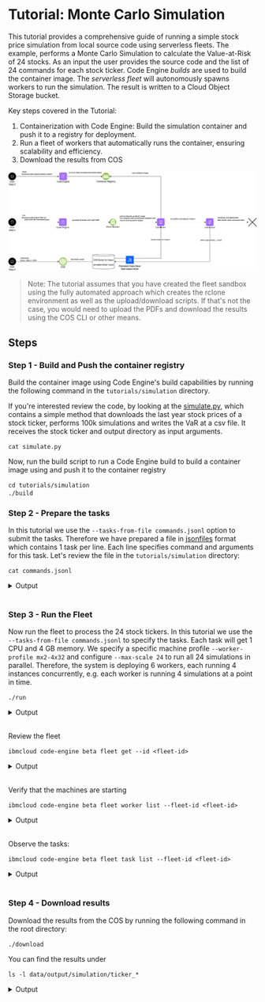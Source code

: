 # Tutorial: Monte Carlo Simulation

This tutorial provides a comprehensive guide of running a simple stock price simulation from local source code using serverless fleets. The example, performs a Monte Carlo Simulation to calculate the Value-at-Risk of 24 stocks. As an input the user provides the source code and the list of 24 commands for each stock ticker. Code Engine *builds* are used to build the container image. The *serverless fleet* will autonomously spawns workers to run the simulation. The result is written to a Cloud Object Storage bucket.

Key steps covered in the Tutorial:
1. Containerization with Code Engine: Build the simulation container and push it to a registry for deployment.
3. Run a fleet of workers that automatically runs the container, ensuring scalability and efficiency.
4. Download the results from COS


![](../../images/examples_simulation_flow.png)

> Note: The tutorial assumes that you have created the fleet sandbox using the fully automated approach which creates the rclone environment as well as the upload/download scripts. If that's not the case, you would need to upload the PDFs and download the results using the COS CLI or other means.

## Steps


### Step 1 - Build and Push the container registry

Build the container image using Code Engine's build capabilities by running the following command in the `tutorials/simulation` directory.

If you're interested review the code, by looking at the [simulate.py](./simulate.py), which contains a simple method that downloads the last year stock prices of a stock ticker, performs 100k simulations and writes the VaR at a csv file. It receives the stock ticker and output directory as input arguments. 
```
cat simulate.py
```

Now, run the build script to run a Code Engine build to build a container image using and push it to the container registry

```
cd tutorials/simulation
./build
```

### Step 2 - Prepare the tasks

In this tutorial we use the `--tasks-from-file commands.jsonl` option to submit the tasks. Therefore we have prepared a file in [jsonfiles](https://jsonlines.org/) format which contains 1 task per line. Each line specifies command and arguments for this task. Let's review the file in the `tutorials/simulation` directory:

```
cat commands.jsonl
```

<a name="Output"></a>
<details>
  <summary>Output</summary>

```
➜  simulation cat commands.jsonl
 { "cmds": ["python3"], "args": ["simulate.py", "AKAM", "/output"]}
 { "cmds": ["python3"], "args": ["simulate.py", "AA", "/output"]}
 { "cmds": ["python3"], "args": ["simulate.py", "MO", "/output"]}
 { "cmds": ["python3"], "args": ["simulate.py", "AMZN", "/output"]}
 { "cmds": ["python3"], "args": ["simulate.py", "AMGN", "/output"]}
 { "cmds": ["python3"], "args": ["simulate.py", "AAPL", "/output"]}
 { "cmds": ["python3"], "args": ["simulate.py", "T", "/output"]}
 { "cmds": ["python3"], "args": ["simulate.py", "BA", "/output"]}
 { "cmds": ["python3"], "args": ["simulate.py", "CAT", "/output"]}
 { "cmds": ["python3"], "args": ["simulate.py", "CVX", "/output"]}
 { "cmds": ["python3"], "args": ["simulate.py", "DIS", "/output"]}
 { "cmds": ["python3"], "args": ["simulate.py", "KO", "/output"]}
 { "cmds": ["python3"], "args": ["simulate.py", "DELL", "/output"]}
 { "cmds": ["python3"], "args": ["simulate.py", "F", "/output"]}
 { "cmds": ["python3"], "args": ["simulate.py", "INTC", "/output"]}
 { "cmds": ["python3"], "args": ["simulate.py", "IBM", "/output"]}
 { "cmds": ["python3"], "args": ["simulate.py", "MSFT", "/output"]}
 { "cmds": ["python3"], "args": ["simulate.py", "NFLX", "/output"]}
 { "cmds": ["python3"], "args": ["simulate.py", "NVDA", "/output"]}
 { "cmds": ["python3"], "args": ["simulate.py", "ORCL", "/output"]}
 { "cmds": ["python3"], "args": ["simulate.py", "QCOM", "/output"]}
 { "cmds": ["python3"], "args": ["simulate.py", "X", "/output"]}
 { "cmds": ["python3"], "args": ["simulate.py", "VZ", "/output"]}
 { "cmds": ["python3"], "args": ["simulate.py", "V", "/output"]}
```

</details>
<br/>


### Step 3 - Run the Fleet

Now run the fleet to process the 24 stock tickers. In this tutorial we use the `--tasks-from-file commands.jsonl` to specify the tasks. Each task will get 1 CPU and 4 GB memory. We specify a specific machine profile `--worker-profile mx2-4x32` and configure `--max-scale 24` to run all 24 simulations in parallel. Therefore, the system is deploying 6 workers, each running 4 instances concurrently, e.g. each worker is running 4 simulations at a point in time.
```
./run
```

<a name="Output"></a>
<details>
  <summary>Output</summary>

```
➜  simulation ./run
ibmcloud code-engine beta fleet create --name fleet-c042e88d-1
  --image private.br.icr.io/ce--fleet-simulation/simulation
  --registry-secret ce-auto-icr-private-br-sao
  --worker-profile mx2-4x32
  --tasks-from-local-file commands.jsonl
  --cpu 1
  --memory 8G
  --max-scale 24
  --mount-data-store /output=fleet-output-store:/simulation
Successfully created fleet with name 'fleet-c042e88d-1' and ID '630569df-c6c0-44dc-a376-e2f5d8d7aad8'
Run 'ibmcloud ce beta fleet get --id 630569df-c6c0-44dc-a376-e2f5d8d7aad8' to check the fleet status.
Run 'ibmcloud ce beta fleet worker list --fleet-id 630569df-c6c0-44dc-a376-e2f5d8d7aad8' to retrieve a list of provisioned workers.
Run 'ibmcloud ce beta fleet task list --fleet-id 630569df-c6c0-44dc-a376-e2f5d8d7aad8' to retrieve a list of tasks.
OK
```
</details>
<br/>

Review the fleet
```
ibmcloud code-engine beta fleet get --id <fleet-id>
```
<a name="Output"></a>
<details>
  <summary>Output</summary>

```
➜  simulation ibmcloud ce beta fleet get --id 630569df-c6c0-44dc-a376-e2f5d8d7aad8
Getting fleet '630569df-c6c0-44dc-a376-e2f5d8d7aad8'...
OK

Name:            fleet-c042e88d-1
ID:              630569df-c6c0-44dc-a376-e2f5d8d7aad8
Status:          pending
Created:         5s
Project region:  br-sao
Project name:    fleetlab-dev--ce-project

Tasks status:
  Failed:      0
  Canceled:    0
  Successful:  0
  Running:     0
  Pending:     24
  Total:       24

Code:
  Container image reference:  private.br.icr.io/ce--fleet-simulation/simulation
  Registry access secret:     ce-auto-icr-private-br-sao

Tasks specification:
  Task state store:           fleet-task-store
  Data store JSON reference:  fleet-task-store
  Data store object path:     /ce/2c76a9f0-507e-472b-84be-81efe50403f8/fleet-input/80d4f857-62f9-4292-9672-364109ae4aa6.jsonl

Resources and scaling:
  CPU per instance:          1
  Memory per instance:       8G
  Preferred worker profile:  mx2-4x32
  Max number of instances:   24
  Max retries per task:      3

Network placement:
  Subnet CRN 0:  crn:v1:bluemix:public:is:br-sao-1:a/327016f62a9544c18e7efdd4213297dd::subnet:02t7-61ad2d36-695c-41b2-8bd1-38ee926cb94a
```
</details>
<br/>



Verify that the machines are starting
```
ibmcloud code-engine beta fleet worker list --fleet-id <fleet-id>
```
<a name="Output"></a>
<details>
  <summary>Output</summary>

```
➜  ibmcloud ce beta fleet worker list --fleet-id 709f5fee-59ca-41b3-b518-9e5f665e4d78
Listing serverless fleet workers...
OK

Name                                          ID                                    Status        Profile   IP           Zone      Version
fleet-709f5fee-59ca-41b3-b518-9e5f665e4d78-0  885a775f-9918-4da5-b9ee-40bb3dc3f02e  initializing  mx2-4x32  10.250.0.24  br-sao-1  v0.0.78
fleet-709f5fee-59ca-41b3-b518-9e5f665e4d78-1  554c2232-f7fe-4081-babc-c7490e90742a  initializing  mx2-4x32  10.250.0.23  br-sao-1  v0.0.78
fleet-709f5fee-59ca-41b3-b518-9e5f665e4d78-2  9b7f8195-10c1-43d5-854d-09043608f4d9  initializing  mx2-4x32  10.250.0.25  br-sao-1  v0.0.78
fleet-709f5fee-59ca-41b3-b518-9e5f665e4d78-3  033c0bbf-f601-4df5-a53e-76b9fe7ef255  initializing  mx2-4x32  10.250.0.22  br-sao-1  v0.0.78
fleet-709f5fee-59ca-41b3-b518-9e5f665e4d78-4  c21b4a8b-7468-415c-905e-7cafa8646222  initializing  mx2-4x32  10.250.0.21  br-sao-1  v0.0.78
fleet-709f5fee-59ca-41b3-b518-9e5f665e4d78-5  1113a857-9880-4193-9e6e-d62fc9c66a0f  initializing  mx2-4x32  10.250.0.26  br-sao-1  v0.0.78
```
</details>
<br/>

Observe the tasks:

```
ibmcloud code-engine beta fleet task list --fleet-id <fleet-id>
```
<a name="Output"></a>
<details>
  <summary>Output</summary>

```
➜  serverless-fleets ibmcloud ce beta fleet task list --fleet-id 709f5fee-59ca-41b3-b518-9e5f665e4d78
Listing serverless fleet tasks...
OK

Index                           ID                                    Status   Result code  Worker name
000-00000-00000000000000000000  767658c4-a311-5cdb-86ee-1f81d5a0546d  running               fleet-709f5fee-59ca-41b3-b518-9e5f665e4d78-4
000-00000-00000000000000000001  8b6cf1f7-839e-56e0-b5ba-5cf76b950774  running               fleet-709f5fee-59ca-41b3-b518-9e5f665e4d78-3
000-00000-00000000000000000002  53d21f36-a46a-5caa-a3ec-ad37c33bf9ac  running               fleet-709f5fee-59ca-41b3-b518-9e5f665e4d78-3
000-00000-00000000000000000003  5b4426d6-bb15-5c39-b38a-bd42bbc402ca  running               fleet-709f5fee-59ca-41b3-b518-9e5f665e4d78-4
000-00000-00000000000000000004  9bc3ab9b-36a9-5bf1-aba4-6f594ca520ed  running               fleet-709f5fee-59ca-41b3-b518-9e5f665e4d78-0
000-00000-00000000000000000005  b21f26d8-bda3-5950-b109-f9eac16381ec  running               fleet-709f5fee-59ca-41b3-b518-9e5f665e4d78-5
000-00000-00000000000000000006  78d47365-3ced-59bb-b895-955c52fb4c28  running               fleet-709f5fee-59ca-41b3-b518-9e5f665e4d78-1
...
```
</details>
<br/>

### Step 4 - Download results

Download the results from the COS by running the following command in the root directory:
```
./download
```

You can find the results under
```
ls -l data/output/simulation/ticker_*
```

<a name="Output"></a>
<details>
  <summary>Output</summary>

```
➜  serverless-fleets ls -l data/output/simulation/ticker_*
-rw-r--r--  1 jeremiaswerner  staff  31 Sep 10 15:16 ticker_AA.result
-rw-r--r--  1 jeremiaswerner  staff  33 Sep 10 15:16 ticker_AAPL.result
-rw-r--r--  1 jeremiaswerner  staff  33 Sep 10 15:16 ticker_AKAM.result
-rw-r--r--  1 jeremiaswerner  staff  33 Sep 10 15:16 ticker_AMGN.result
-rw-r--r--  1 jeremiaswerner  staff  33 Sep 10 15:16 ticker_AMZN.result
-rw-r--r--  1 jeremiaswerner  staff  31 Sep 10 15:16 ticker_BA.result
-rw-r--r--  1 jeremiaswerner  staff  32 Sep 10 15:16 ticker_CAT.result
-rw-r--r--  1 jeremiaswerner  staff  32 Sep 10 15:16 ticker_CVX.result
-rw-r--r--  1 jeremiaswerner  staff  33 Sep 10 15:16 ticker_DELL.result
-rw-r--r--  1 jeremiaswerner  staff  32 Sep 10 15:16 ticker_DIS.result
-rw-r--r--  1 jeremiaswerner  staff  30 Sep 10 15:16 ticker_F.result
-rw-r--r--  1 jeremiaswerner  staff  32 Sep 10 15:16 ticker_IBM.result
-rw-r--r--  1 jeremiaswerner  staff  33 Sep 10 15:16 ticker_INTC.result
-rw-r--r--  1 jeremiaswerner  staff  31 Sep 10 15:16 ticker_KO.result
-rw-r--r--  1 jeremiaswerner  staff  31 Sep 10 15:16 ticker_MO.result
-rw-r--r--  1 jeremiaswerner  staff  33 Sep 10 15:16 ticker_MSFT.result
-rw-r--r--  1 jeremiaswerner  staff  33 Sep 10 15:16 ticker_NFLX.result
-rw-r--r--  1 jeremiaswerner  staff  33 Sep 10 15:16 ticker_NVDA.result
-rw-r--r--  1 jeremiaswerner  staff  33 Sep 10 15:16 ticker_ORCL.result
-rw-r--r--  1 jeremiaswerner  staff  33 Sep 10 15:16 ticker_QCOM.result
-rw-r--r--  1 jeremiaswerner  staff  30 Sep 10 15:16 ticker_T.result
-rw-r--r--  1 jeremiaswerner  staff  30 Sep 10 15:16 ticker_V.result
-rw-r--r--  1 jeremiaswerner  staff  31 Sep 10 15:16 ticker_VZ.result
-rw-r--r--  1 jeremiaswerner  staff  27 Sep 10 15:16 ticker_X.result
```
</details>
<br/>


